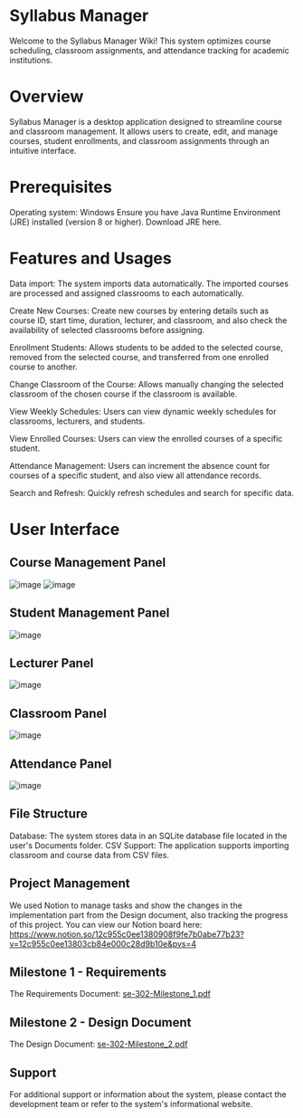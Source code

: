 # Syllabus Manager

Welcome to the Syllabus Manager Wiki! This system optimizes course scheduling, classroom assignments, and attendance tracking for academic institutions.

# Overview

Syllabus Manager is a desktop application designed to streamline course and classroom management. It allows users to create, edit, and manage courses, student enrollments, and classroom assignments through an intuitive interface.

# Prerequisites
Operating system: Windows
Ensure you have Java Runtime Environment (JRE) installed (version 8 or higher). Download JRE here.

# Features and Usages

Data import: The system imports data automatically. The imported courses are processed and assigned classrooms to each automatically.

Create New Courses: Create new courses by entering details such as course ID, start time, duration, lecturer, and classroom, and also check the availability of selected classrooms before assigning.

Enrollment Students: Allows students to be added to the selected course, removed from the selected course, and transferred from one enrolled course to another.

Change Classroom of the Course: Allows manually changing the selected classroom of the chosen course if the classroom is available.

View Weekly Schedules: Users can view dynamic weekly schedules for classrooms, lecturers, and students.

View Enrolled Courses: Users can view the enrolled courses of a specific student.

Attendance Management: Users can increment the absence count for courses of a specific student, and also view all attendance records.

Search and Refresh: Quickly refresh schedules and search for specific data.

# User Interface
## Course Management Panel
![image](https://github.com/user-attachments/assets/c981adec-e8ab-44cf-ae10-dd1d870632b9)
![image](https://github.com/user-attachments/assets/bf692e16-d8f4-4619-8d1a-0a24ae0175aa)


## Student Management Panel
![image](https://github.com/user-attachments/assets/15d94a4f-8fe0-482b-90e3-6d9f0a788d28)


## Lecturer Panel
![image](https://github.com/user-attachments/assets/08d4e54c-b4c8-47c7-bb8b-5a2c5c61d81c)


## Classroom Panel
![image](https://github.com/user-attachments/assets/354261dd-06dc-4e0d-ae10-8d91cfa903c2)


## Attendance Panel
![image](https://github.com/user-attachments/assets/3315c580-558c-4ea9-819a-a587c4fc1db1)

## File Structure
Database: The system stores data in an SQLite database file located in the user's Documents folder.
CSV Support: The application supports importing classroom and course data from CSV files.



## Project Management

We used Notion to manage tasks and show the changes in the implementation part from the Design document, also tracking the progress of this project. You can view our Notion board here: https://www.notion.so/12c955c0ee1380908f9fe7b0abe77b23?v=12c955c0ee13803cb84e000c28d9b10e&pvs=4

## Milestone 1 - Requirements
The Requirements Document: [se-302-Milestone_1.pdf](https://github.com/user-attachments/files/18223000/se-302-Milestone_1.pdf)

## Milestone 2 - Design Document
The Design Document: [se-302-Milestone_2.pdf](https://github.com/user-attachments/files/18223002/se-302-Milestone_2.pdf)

## Support
For additional support or information about the system, please contact the development team or refer to the system's informational website.
